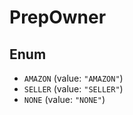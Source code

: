 # PrepOwner

## Enum

* `AMAZON` (value: `"AMAZON"`)
* `SELLER` (value: `"SELLER"`)
* `NONE` (value: `"NONE"`)

